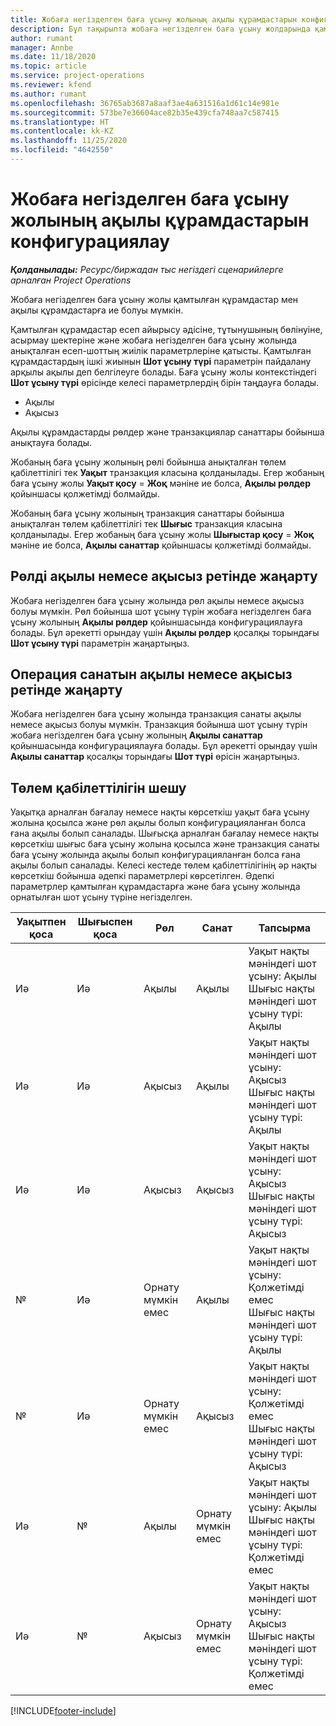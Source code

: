 ```yaml
---
title: Жобаға негізделген баға ұсыну жолының ақылы құрамдастарын конфигурациялау
description: Бұл тақырыпта жобаға негізделген баға ұсыну жолдарында қамтылған, ақылы және ақысыз құрамдастар туралы ақпарат берілген.
author: rumant
manager: Annbe
ms.date: 11/18/2020
ms.topic: article
ms.service: project-operations
ms.reviewer: kfend
ms.author: rumant
ms.openlocfilehash: 36765ab3687a8aaf3ae4a631516a1d61c14e981e
ms.sourcegitcommit: 573be7e36604ace82b35e439cfa748aa7c587415
ms.translationtype: HT
ms.contentlocale: kk-KZ
ms.lasthandoff: 11/25/2020
ms.locfileid: "4642550"
---
```

# <a name="configure-the-chargeable-components-of-a-project-based-quote-line"></a>Жобаға негізделген баға ұсыну жолының ақылы құрамдастарын конфигурациялау

_**Қолданылады:** Ресурс/биржадан тыс негіздегі сценарийлерге арналған Project Operations_

Жобаға негізделген баға ұсыну жолы қамтылған құрамдастар мен ақылы құрамдастарға ие болуы мүмкін.

Қамтылған құрамдастар есеп айырысу әдісіне, тұтынушының бөлінуіне, асырмау шектеріне және жобаға негізделген баға ұсыну жолында анықталған есеп-шоттың жиілік параметрлеріне қатысты.
Қамтылған құрамдастардың ішкі жиынын **Шот ұсыну түрі** параметрін пайдалану арқылы ақылы деп белгілеуге болады. Баға ұсыну жолы контекстіндегі **Шот ұсыну түрі** өрісінде келесі параметрлердің бірін таңдауға болады.

   - Ақылы
   - Ақысыз

Ақылы құрамдастарды рөлдер және транзакциялар санаттары бойынша анықтауға болады.

Жобаның баға ұсыну жолының рөлі бойынша анықталған төлем қабілеттілігі тек **Уақыт** транзакция класына қолданылады. Егер жобаның баға ұсыну жолы **Уақыт қосу** = **Жоқ** мәніне ие болса, **Ақылы рөлдер** қойыншасы қолжетімді болмайды.

Жобаның баға ұсыну жолының транзакция санаттары бойынша анықталған төлем қабілеттілігі тек **Шығыс** транзакция класына қолданылады. Егер жобаның баға ұсыну жолы **Шығыстар қосу** = **Жоқ** мәніне ие болса, **Ақылы санаттар** қойыншасы қолжетімді болмайды.

## <a name="update-a-role-to-be-chargeable-or-non-chargeable"></a>Рөлді ақылы немесе ақысыз ретінде жаңарту
Жобаға негізделген баға ұсыну жолында рөл ақылы немесе ақысыз болуы мүмкін. Рөл бойынша шот ұсыну түрін жобаға негізделген баға ұсыну жолының **Ақылы рөлдер** қойыншасында конфигурациялауға болады. Бұл әрекетті орындау үшін **Ақылы рөлдер** қосалқы торындағы **Шот ұсыну түрі** параметрін жаңартыңыз. 

## <a name="update-a-transaction-category-to-be-chargeable-or-non-chargeable"></a>Операция санатын ақылы немесе ақысыз ретінде жаңарту
Жобаға негізделген баға ұсыну жолында транзакция санаты ақылы немесе ақысыз болуы мүмкін. Транзакция бойынша шот ұсыну түрін жобаға негізделген баға ұсыну жолының **Ақылы санаттар** қойыншасында конфигурациялауға болады. Бұл әрекетті орындау үшін **Ақылы санаттар** қосалқы торындағы **Шот түрі** өрісін жаңартыңыз. 

## <a name="resolve-chargeability"></a>Төлем қабілеттілігін шешу

Уақытқа арналған бағалау немесе нақты көрсеткіш уақыт баға ұсыну жолына қосылса және рөл ақылы болып конфигурацияланған болса ғана ақылы болып саналады.
Шығысқа арналған бағалау немесе нақты көрсеткіш шығыс баға ұсыну жолына қосылса және транзакция санаты баға ұсыну жолында ақылы болып конфигурацияланған болса ғана ақылы болып саналады. Келесі кестеде төлем қабілеттілігінің әр нақты көрсеткіш бойынша әдепкі параметрлері көрсетілген. Әдепкі параметрлер қамтылған құрамдастарға және баға ұсыну жолында орнатылған шот ұсыну түріне негізделген.

| Уақытпен қоса | Шығыспен қоса | Рөл | Санат | Тапсырма |
| --- | --- | --- | --- | --- |
| Иә | Иә | Ақылы | Ақылы | Уақыт нақты мәніндегі шот ұсыну: Ақылы </br>Шығыс нақты мәніндегі шот ұсыну түрі: Ақылы |
| Иә | Иә | Ақысыз | Ақылы | Уақыт нақты мәніндегі шот ұсыну: Ақысыз </br>Шығыс нақты мәніндегі шот ұсыну түрі: Ақылы |
| Иә | Иә | Ақысыз | Ақысыз | Уақыт нақты мәніндегі шот ұсыну: Ақысыз </br>Шығыс нақты мәніндегі шот ұсыну түрі: Ақысыз |
| № | Иә | Орнату мүмкін емес | Ақылы | Уақыт нақты мәніндегі шот ұсыну: Қолжетімді емес </br>Шығыс нақты мәніндегі шот ұсыну түрі: Ақылы |
| № | Иә | Орнату мүмкін емес | Ақысыз | Уақыт нақты мәніндегі шот ұсыну: Қолжетімді емес </br>Шығыс нақты мәніндегі шот ұсыну түрі: Ақысыз |
| Иә | № | Ақылы | Орнату мүмкін емес | Уақыт нақты мәніндегі шот ұсыну: Ақылы </br>Шығыс нақты мәніндегі шот ұсыну түрі: Қолжетімді емес |
| Иә | № | Ақысыз | Орнату мүмкін емес | Уақыт нақты мәніндегі шот ұсыну: Ақысыз </br> Шығыс нақты мәніндегі шот ұсыну түрі: Қолжетімді емес |


[!INCLUDE[footer-include](../includes/footer-banner.md)]
